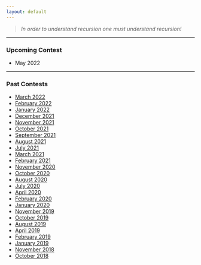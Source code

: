 ```yaml
---
layout: default
---
```


> *In order to understand recursion one must understand recursion!*
* * *

### Upcoming Contest
- May 2022

* * *

### Past Contests
- [March 2022](./editorials/March-2022/index.html)
- [February 2022](./editorials/February-2022/index.html)
- [January 2022](./editorials/January-2022/index.html)
- [December 2021](./editorials/December-2021/index.html)
- [November 2021](./editorials/November-2021/index.html)
- [October 2021](./editorials/October-2021/index.html)
- [September 2021](./editorials/September-2021/index.html)
- [August 2021](./editorials/August-2021/index.html)
- [July 2021](./editorials/July-2021/index.html)
- [March 2021](./editorials/March-2021/index.html)
- [February 2021](./editorials/February-2021/index.html)
- [November 2020](./editorials/November-2020/index.html)
- [October 2020](./editorials/October-2020/index.html)
- [August 2020](./editorials/August-2020/index.html)
- [July 2020](./editorials/July-2020/index.html)
- [April 2020](./editorials/April-2020/index.html)
- [February 2020](./editorials/February-2020/index.html)
- [January 2020](./editorials/January-2020/index.html)
- [November 2019](./editorials/November-2019/index.html)
- [October 2019](./editorials/October-2019/index.html)
- [August 2019](./editorials/August-2019/index.html)
- [April 2019](./editorials/April-2019/index.html)
- [February 2019](./editorials/february-2019/index.html)
- [January 2019](./editorials/january-2019/index.html)
- [November 2018](./editorials/november-2018/index.html)
- [October 2018](./editorials/October-2018/index.html)


